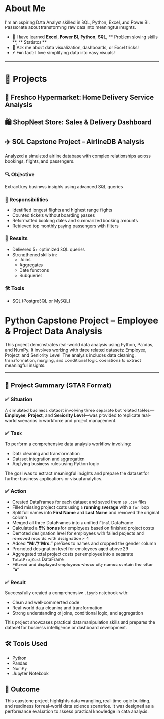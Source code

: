 # About Me

I'm an aspiring Data Analyst skilled in SQL, Python, Excel, and Power BI.  
Passionate about transforming raw data into meaningful insights.

- 🌱 I have learned **Excel**, **Power BI**, **Python**, **SQL**, ** Problem sloving skills **, ** Statistcs **
- 💬 Ask me about data visualization, dashboards, or Excel tricks!
- ⚡ Fun fact: I love simplifying data into easy visuals!

---

# 📁 Projects

## 🛒 Freshco Hypermarket: Home Delivery Service Analysis

## 🛍️ ShopNest Store: Sales & Delivery Dashboard

## ✈️ SQL Capstone Project – AirlineDB Analysis

Analyzed a simulated airline database with complex relationships across bookings, flights, and passengers.

### 🔍 Objective
Extract key business insights using advanced SQL queries.

### 💼 Responsibilities
- Identified longest flights and highest range flights  
- Counted tickets without boarding passes  
- Reformatted booking dates and summarized booking amounts  
- Retrieved top monthly paying passengers with filters

### 🚀 Results
- Delivered 5+ optimized SQL queries  
- Strengthened skills in:
  - Joins
  - Aggregates
  - Date functions
  - Subqueries

### 🛠️ Tools
- SQL (PostgreSQL or MySQL)




# Python Capstone Project – Employee & Project Data Analysis

This project demonstrates real-world data analysis using Python, Pandas, and NumPy. It involves working with three related datasets: Employee, Project, and Seniority Level. The analysis includes data cleaning, transformation, merging, and conditional logic operations to extract meaningful insights.

---

## 📌 Project Summary (STAR Format)

### ✅ **Situation**
A simulated business dataset involving three separate but related tables—**Employee**, **Project**, and **Seniority Level**—was provided to replicate real-world scenarios in workforce and project management.

### ✅ **Task**
To perform a comprehensive data analysis workflow involving:
- Data cleaning and transformation  
- Dataset integration and aggregation  
- Applying business rules using Python logic

The goal was to extract meaningful insights and prepare the dataset for further business applications or visual analytics.

### ✅ **Action**
- Created DataFrames for each dataset and saved them as `.csv` files  
- Filled missing project costs using a **running average** with a `for` loop  
- Split full names into **First Name** and **Last Name** and removed the original column  
- Merged all three DataFrames into a unified `Final` DataFrame  
- Calculated a **5% bonus** for employees based on finished project costs  
- Demoted designation level for employees with failed projects and removed records with designation > 4  
- Added **“Mr.”/“Mrs.”** prefixes to names and dropped the gender column  
- Promoted designation level for employees aged above 29  
- Aggregated total project costs per employee into a separate `TotalProjCost` DataFrame  
- Filtered and displayed employees whose city names contain the letter **“o”**

### ✅ **Result**
Successfully created a comprehensive `.ipynb` notebook with:
- Clean and well-commented code  
- Real-world data cleaning and transformation  
- Strong understanding of joins, conditional logic, and aggregation

This project showcases practical data manipulation skills and prepares the dataset for business intelligence or dashboard development.

## 🛠️ Tools Used
- Python  
- Pandas  
- NumPy  
- Jupyter Notebook  

## 🚀 Outcome
This capstone project highlights data wrangling, real-time logic building, and readiness for real-world data science scenarios. It was designed as a performance evaluation to assess practical knowledge in data analysis.

